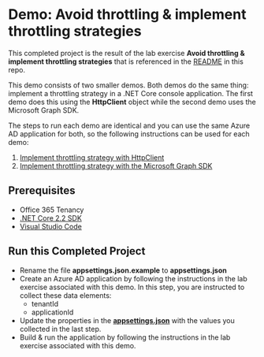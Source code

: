# Demo: Avoid throttling & implement throttling strategies

This completed project is the result of the lab exercise **Avoid throttling & implement throttling strategies** that is referenced in the [README](../../) in this repo.

This demo consists of two smaller demos. Both demos do the same thing: implement a throttling strategy in a .NET Core console application. The first demo does this using the **HttpClient** object while the second demo uses the Microsoft Graph SDK.

The steps to run each demo are identical and you can use the same Azure AD application for both, so the following instructions can be used for each demo:

1. [Implement throttling strategy with HttpClient](./part-01-httpclient)
1. [Implement throttling strategy with the Microsoft Graph SDK](./part-02-graphclient)

## Prerequisites

- Office 365 Tenancy
- [.NET Core 2.2 SDK](https://dotnet.microsoft.com/download)
- [Visual Studio Code](https://code.visualstudio.com/)

## Run this Completed Project

- Rename the file **appsettings.json.example** to **appsettings.json**
- Create an Azure AD application by following the instructions in the lab exercise associated with this demo. In this step, you are instructed to collect these data elements:
  - tenantId
  - applicationId
- Update the properties in the **[appsettings.json](./appsettings.json)** with the values you collected in the last step.
- Build & run the application by following the instructions in the lab exercise associated with this demo.
